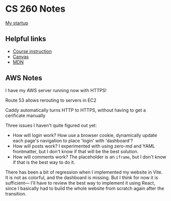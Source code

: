 # CS 260 Notes

[My startup](https://showbrain.net)

## Helpful links

- [Course instruction](https://github.com/webprogramming260)
- [Canvas](https://byu.instructure.com)
- [MDN](https://developer.mozilla.org)

## AWS Notes

I have my AWS server running now with HTTPS!

Route 53 allows rerouting to servers in EC2

Caddy automatically turns HTTP to HTTPS, without having to get a cerificate manually

Three issues I haven't quite figured out yet:
- How will login work? How use a browser cookie, dynamically update each page's navigation to place 'login' with 'dashboard'?
- How will posts work? I experimented with using zero-md and YAML frontmatter, but I don't know if that will be the best solution.
- How will comments work? The placeholder is an `iframe`, but I don't know if that is the best way to do it.

There has been a bit of regression when I implemented my website in Vite. It is not as colorful, and the dashboard is missing. But I think for now it is sufficient— I'll have to review the best way to implement it using React, since I basically had to build the whole website from scratch again after the transition.